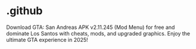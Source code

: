 # .github
Download GTA: San Andreas APK v2.11.245 (Mod Menu) for free and dominate Los Santos with cheats, mods, and upgraded graphics. Enjoy the ultimate GTA experience in 2025!
